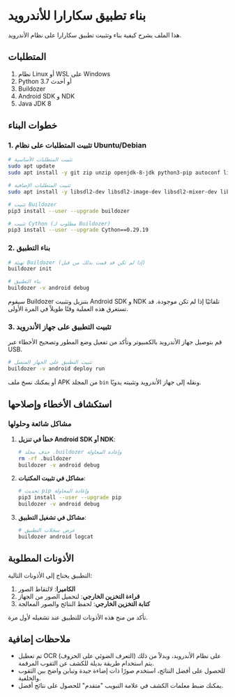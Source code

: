 # بناء تطبيق سكارارا للأندرويد

هذا الملف يشرح كيفية بناء وتثبيت تطبيق سكارارا على نظام الأندرويد.

## المتطلبات

1. نظام Linux أو WSL على Windows
2. Python 3.7 أو أحدث
3. Buildozer
4. Android SDK و NDK
5. Java JDK 8

## خطوات البناء

### 1. تثبيت المتطلبات على نظام Ubuntu/Debian

```bash
# تثبيت المتطلبات الأساسية
sudo apt update
sudo apt install -y git zip unzip openjdk-8-jdk python3-pip autoconf libtool pkg-config zlib1g-dev libncurses5-dev libncursesw5-dev libtinfo5 cmake libffi-dev libssl-dev

# تثبيت المتطلبات الإضافية
sudo apt install -y libsdl2-dev libsdl2-image-dev libsdl2-mixer-dev libsdl2-ttf-dev

# تثبيت Buildozer
pip3 install --user --upgrade buildozer

# تثبيت Cython (مطلوب لـ Buildozer)
pip3 install --user --upgrade Cython==0.29.19
```

### 2. بناء التطبيق

```bash
# تهيئة Buildozer (إذا لم تكن قد قمت بذلك من قبل)
buildozer init

# بناء التطبيق
buildozer -v android debug
```

سيقوم Buildozer بتنزيل وتثبيت Android SDK و NDK تلقائيًا إذا لم تكن موجودة. قد تستغرق هذه العملية وقتًا طويلاً في المرة الأولى.

### 3. تثبيت التطبيق على جهاز الأندرويد

قم بتوصيل جهاز الأندرويد بالكمبيوتر وتأكد من تفعيل وضع المطور وتصحيح الأخطاء عبر USB.

```bash
# تثبيت التطبيق على الجهاز المتصل
buildozer -v android deploy run
```

أو يمكنك نسخ ملف APK من المجلد `bin` ونقله إلى جهاز الأندرويد وتثبيته يدويًا.

## استكشاف الأخطاء وإصلاحها

### مشاكل شائعة وحلولها

1. **خطأ في تنزيل Android SDK أو NDK**:
   ```bash
   # حذف مجلد .buildozer وإعادة المحاولة
   rm -rf .buildozer
   buildozer -v android debug
   ```

2. **مشاكل في تثبيت المكتبات**:
   ```bash
   # تحديث pip وإعادة المحاولة
   pip3 install --user --upgrade pip
   buildozer -v android debug
   ```

3. **مشاكل في تشغيل التطبيق**:
   ```bash
   # عرض سجلات التطبيق
   buildozer android logcat
   ```

## الأذونات المطلوبة

التطبيق يحتاج إلى الأذونات التالية:

1. **الكاميرا**: لالتقاط الصور
2. **قراءة التخزين الخارجي**: لتحميل الصور من الجهاز
3. **كتابة التخزين الخارجي**: لحفظ النتائج والصور المعالجة

تأكد من منح هذه الأذونات للتطبيق عند تشغيله لأول مرة.

## ملاحظات إضافية

- تم تعطيل OCR (التعرف الضوئي على الحروف) على نظام الأندرويد، وبدلاً من ذلك يتم استخدام طريقة بديلة للكشف عن الثقوب المرقمة.
- للحصول على أفضل النتائج، استخدم صورًا ذات إضاءة جيدة وتباين واضح بين الثقوب والخلفية.
- يمكنك ضبط معلمات الكشف في علامة التبويب "متقدم" للحصول على نتائج أفضل.
